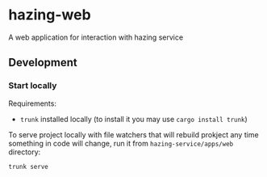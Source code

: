 # hazing-web

A web application for interaction with hazing service


## Development

### Start locally

Requirements:

- `trunk` installed locally (to install it you may use `cargo install trunk`)

To serve project locally with file watchers that will rebuild prokject any time something
in code will change, run it from `hazing-service/apps/web` directory:

```sh
trunk serve
```
